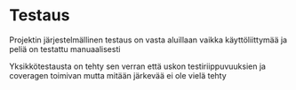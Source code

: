 # Testaus

Projektin järjestelmällinen testaus on vasta aluillaan vaikka käyttöliittymää ja peliä on testattu manuaalisesti

Yksikkötestausta on tehty sen verran että uskon testiriippuvuuksien ja coveragen toimivan mutta mitään järkevää ei ole vielä tehty

